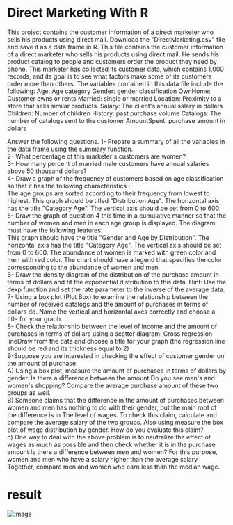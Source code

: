 # Direct Marketing With R

This project contains the customer information of a direct marketer who sells his products using direct mail. 
Download the "DirectMarketing.csv" file and save it as a data frame in R. This file contains the customer information of a direct marketer who sells his products using direct mail. He sends his product catalog to people and customers order the product they need by phone. This marketer has collected its customer data, which contains 1,000 records, and its goal is to see what factors make some of its customers order more than others.
The variables contained in this data file include the following:
Age: Age category
Gender: gender classification
OwnHome: Customer owns or rents
Married: single or married
Location: Proximity to a store that sells similar products.
Salary: The client's annual salary in dollars
Children: Number of children
History: past purchase volume
Catalogs: The number of catalogs sent to the customer
AmountSpent: purchase amount in dollars

Answer the following questions. 
1- Prepare a summary of all the variables in the data frame using the summary function.
<br>
2- What percentage of this marketer's customers are women?
<br>
3- How many percent of married male customers have annual salaries above 50 thousand dollars?
<br>
4- Draw a graph of the frequency of customers based on age classification so that it has the following characteristics :
<br>
The age groups are sorted according to their frequency from lowest to highest.
This graph should be titled "Distribution Age".
The horizontal axis has the title "Category Age".
The vertical axis should be set from 0 to 600.
<br>
5- Draw the graph of question 4 this time in a cumulative manner so that the number of women and men in each age group is displayed. The diagram must have the following features:
<br>
This graph should have the title "Gender and Age by Distribution".
The horizontal axis has the title "Category Age".
The vertical axis should be set from 0 to 600.
The abundance of women is marked with green color and men with red color.
The chart should have a legend that specifies the color corresponding to the abundance of women and men.
<br>
6- Draw the density diagram of the distribution of the purchase amount in terms of dollars and fit the exponential distribution to this data.
Hint: Use the dexp function and set the rate parameter to the inverse of the average data.
<br>
7- Using a box plot (Plot Box) to examine the relationship between the number of received catalogs and the amount of purchases in terms of dollars do. Name the vertical and horizontal axes correctly and choose a title for your graph.
<br>
8- Check the relationship between the level of income and the amount of purchases in terms of dollars using a scatter diagram. Cross regression lineDraw from the data and choose a title for your graph (the regression line should be red and its thickness equal to 2)
<br>
9-Suppose you are interested in checking the effect of customer gender on the amount of purchase.
<br>
A) Using a box plot, measure the amount of purchases in terms of dollars by gender. Is there a difference between the amount
Do you see men's and women's shopping? Compare the average purchase amount of these two groups as well.
<br>
B) Someone claims that the difference in the amount of purchases between women and men has nothing to do with their gender, but the main root of the difference is in The level of wages. To check this claim, calculate and compare the average salary of the two groups. Also using measure the box plot of wage distribution by gender. How do you evaluate this claim?
<br>
c) One way to deal with the above problem is to neutralize the effect of wages as much as possible and then check whether it is in the purchase amount Is there a difference between men and women? For this purpose, women and men who have a salary higher than the average salary
Together, compare men and women who earn less than the median wage.
<br>
# result
![image](https://github.com/atefehMohib/DirectMarketingWithR/assets/16960768/07a8c1f8-dc26-4534-a63d-054fcd0070b8)



